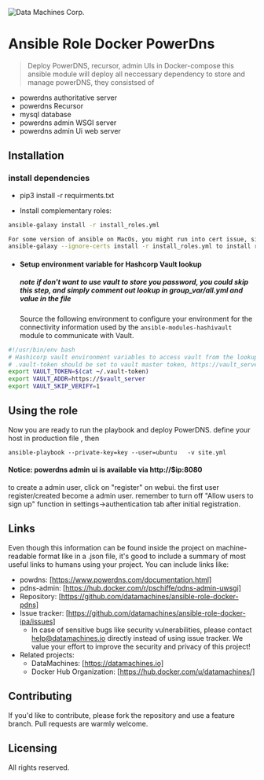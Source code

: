 ![Data Machines Corp.](https://avatars2.githubusercontent.com/u/16696043?s=200)

# Ansible Role Docker PowerDns
> Deploy PowerDNS, recursor, admin UIs in Docker-compose
this ansible module will deploy all neccessary dependency to  store and manage  powerDNS, 
they consistsed of 
- powerdns authoritative server
- powerdns Recursor
- mysql database
- powerdns admin WSGI server
- powerdns admin Ui web server


## Installation
### install dependencies
* pip3 install -r requirments.txt


* Install complementary roles:
```bash
ansible-galaxy install -r install_roles.yml

For some version of ansible on MacOs, you might run into cert issue, simply 
ansible-galaxy --ignore-certs install -r install_roles.yml to install role files to ~/.ansible/role folder
```


* #### Setup environment variable for Hashcorp Vault lookup
  ##### note if don't want to use vault to store you password, you could skip this step, and simply comment out lookup  in group_var/all.yml and value in the file


  Source the following environment to configure your environment for the connectivity information used by the 
`ansible-modules-hashivault` module to communicate with Vault.  
 ``````bash
#!/usr/bin/env bash  
# Hashicorp vault environment variables to access vault from the lookup plugin  
# .vault-token should be set to vault master token, https://vault_server/ui/vault/secrets/secret/show/vault-tokens  
export VAULT_TOKEN=$(cat ~/.vault-token)  
export VAULT_ADDR=https://$vault_server
export VAULT_SKIP_VERIFY=1  
``````

## Using the role
Now you are ready to run the playbook and deploy PowerDNS.  define  your host in production file , then
```
ansible-playbook --private-key=key --user=ubuntu   -v site.yml  
```

#### Notice: powerdns admin ui is available via http://$ip:8080
to create a admin user, click on "register" on webui. the first user register/created become a admin user. remember to turn off "Allow users to sign up" function in settings->authentication tab after initial registration. 


## Links

Even though this information can be found inside the project on machine-readable
format like in a .json file, it's good to include a summary of most useful
links to humans using your project. You can include links like:
- powdns: [https://www.powerdns.com/documentation.html]
- pdns-admin:  [https://hub.docker.com/r/pschiffe/pdns-admin-uwsgi]
- Repository: [https://github.com/datamachines/ansible-role-docker-pdns]
- Issue tracker: [https://github.com/datamachines/ansible-role-docker-ipa/issues]
  - In case of sensitive bugs like security vulnerabilities, please contact
    help@datamachines.io directly instead of using issue tracker. We value your effort
    to improve the security and privacy of this project!
- Related projects:
  - DataMachines: [https://datamachines.io]
  - Docker Hub Organization: [https://hub.docker.com/u/datamachines/]

## Contributing

If you'd like to contribute, please fork the repository and use a feature branch. Pull requests are warmly welcome. 

## Licensing

All rights reserved. 



